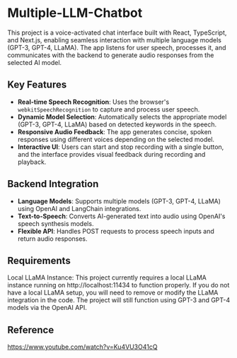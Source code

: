 # Multiple-LLM-Chatbot
This project is a voice-activated chat interface built with React, TypeScript, and Next.js, enabling seamless interaction with multiple language models (GPT-3, GPT-4, LLaMA). The app listens for user speech, processes it, and communicates with the backend to generate audio responses from the selected AI model.

## Key Features

- **Real-time Speech Recognition**: Uses the browser's `webkitSpeechRecognition` to capture and process user speech.
- **Dynamic Model Selection**: Automatically selects the appropriate model (GPT-3, GPT-4, LLaMA) based on detected keywords in the speech.
- **Responsive Audio Feedback**: The app generates concise, spoken responses using different voices depending on the selected model.
- **Interactive UI**: Users can start and stop recording with a single button, and the interface provides visual feedback during recording and playback.

## Backend Integration

- **Language Models**: Supports multiple models (GPT-3, GPT-4, LLaMA) using OpenAI and LangChain integrations.
- **Text-to-Speech**: Converts AI-generated text into audio using OpenAI's speech synthesis models.
- **Flexible API**: Handles POST requests to process speech inputs and return audio responses.

## Requirements
Local LLaMA Instance: This project currently requires a local LLaMA instance running on http://localhost:11434 to function properly. If you do not have a local LLaMA setup, you will need to remove or modify the LLaMA integration in the code. The project will still function using GPT-3 and GPT-4 models via the OpenAI API.

## Reference
https://www.youtube.com/watch?v=Ku4VU3O41cQ
